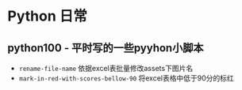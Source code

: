 # Python 日常
## python100 - 平时写的一些pyyhon小脚本
* `rename-file-name` 依据excel表批量修改assets下图片名
* `mark-in-red-with-scores-bellow-90`  将excel表格中低于90分的标红

